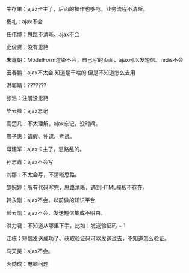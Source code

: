 牛存果：ajax卡主了，后面的操作也够呛，业务流程不清晰。

杨礼：ajax不会

任伟博：思路不清晰、ajax不会

史俊贤：没有思路

朱鑫朝：ModelForm渲染不会，自己写的页面，ajax可以发短信。redis不会

田春鹏：ajax不太会 知道是干啥的 但是不知道怎么去用

洪郭靖：???????

张浩：注册没思路

毕云峰：ajax忘记

高楚凡：不太理解，ajax忘记，没时间。

周子惠：请假、补课、考试。

母建军：ajax卡主了，思路乱的。

孙志鑫：ajax不会写

刘娜：不太会写，不清晰思路。

邵婉婷：所有代码写完，思路清晰，遇到HTML模板不存在。

韩永刚：ajax不会，以前做的知识平台

郝云凯：ajax不会，发送短信集成不明白。

洪力君：不知道从哪里下手，比如：发送验证码 + 1

江栋：短信发送成功了、获取验证码可以发送过去，不知道怎么验证。

马天昊：ajax不会。

火勋成：电脑问题







